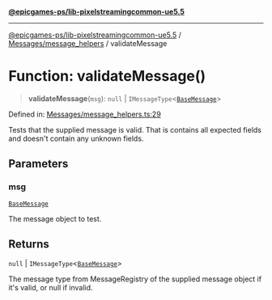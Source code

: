 [**@epicgames-ps/lib-pixelstreamingcommon-ue5.5**](../../../README.md)

***

[@epicgames-ps/lib-pixelstreamingcommon-ue5.5](../../../README.md) / [Messages/message\_helpers](../README.md) / validateMessage

# Function: validateMessage()

> **validateMessage**(`msg`): `null` \| `IMessageType`\<[`BaseMessage`](../../base_message/interfaces/BaseMessage.md)\>

Defined in: [Messages/message\_helpers.ts:29](https://github.com/mcottontensor/PixelStreamingInfrastructure/blob/5fb85fd65be1623aae0ff7d1b463a27836d35a34/Common/src/Messages/message_helpers.ts#L29)

Tests that the supplied message is valid. That is contains all expected fields and
doesn't contain any unknown fields.

## Parameters

### msg

[`BaseMessage`](../../base_message/interfaces/BaseMessage.md)

The message object to test.

## Returns

`null` \| `IMessageType`\<[`BaseMessage`](../../base_message/interfaces/BaseMessage.md)\>

The message type from MessageRegistry of the supplied message object if it's valid, or null if invalid.

